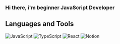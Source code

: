 ### Hi there, i'm beginner JavaScript Developer

## Languages and Tools

![JavaScript](https://img.shields.io/badge/javascript-090909.svg?style=for-the-badge&logo=javascript&logoColor=purple)
![TypeScript](https://img.shields.io/badge/typescript-090909.svg?style=for-the-badge&logo=typescript&logoColor=purple)
![React](https://img.shields.io/badge/react-090909.svg?style=for-the-badge&logo=react&logoColor=purple)
![Notion](https://img.shields.io/badge/Notion-%23000000.svg?style=for-the-badge&logo=notion&logoColor=purple)


